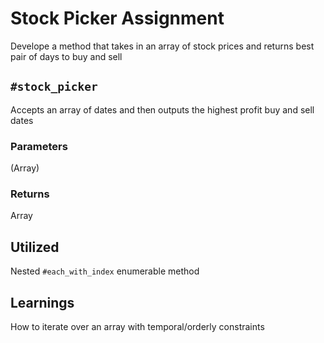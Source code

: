 # Stock Picker Assignment
Develope a method that takes in an array of stock prices and returns best pair of days to buy and sell

## `#stock_picker`
Accepts an array of dates and then outputs the highest profit buy and sell dates

### Parameters
(Array)

### Returns
Array 

## Utilized
Nested `#each_with_index` enumerable method

## Learnings
How to iterate over an array with temporal/orderly constraints
